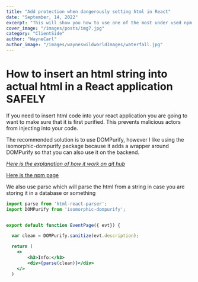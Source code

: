 ```yaml
---
title: "Add protection when dangerously setting html in React"
date: "September, 14, 2022"
excerpt: "This will show you how to use one of the most under used npm packages out there"
cover_image: "/images/posts/img7.jpg"
category: "ClientSide"
author: "WayneCarl"
author_image: "/images/wayneswildworldImages/waterfall.jpg"
---
```


# How to insert an html string into actual html in a React application SAFELY

If you need to insert html code into your react application you are going to want to make sure that it is first purified. This prevents malicious actors from injecting into your code.

The recommended solution is to use DOMPurify, however I like using the isomorphic-dompurify package because it adds a wrapper around DOMPurify so that you can also use it on the backend.

<a href="https://github.com/kkomelin/isomorphic-dompurify" target="_blank">_Here is the explanation of how it work on git hub_ </a>

<a href="https://www.npmjs.com/package/isomorphic-dompurify/" target="_blank">Here is the npm page</a>

We also use parse which will parse the html from a string in case you are storing it in a database or something

```jsx
import parse from 'html-react-parser';
import DOMPurify from 'isomorphic-dompurify';


export default function EventPage({ evt}) {

  var clean = DOMPurify.sanitize(evt.description);

  return (
    <>
        <h3>Info:</h3>
        <div>{parse(clean)}</div>
    </>
  )
```

